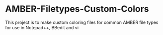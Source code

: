 # AMBER-Filetypes-Custom-Colors
This project is to make custom coloring files for common AMBER file types for use in Notepad++, BBedit and vi
